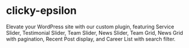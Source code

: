 # clicky-epsilon
Elevate your WordPress site with our custom plugin, featuring Service Slider, Testimonial Slider, Team Slider, News Slider, Team Grid, News Grid with pagination, Recent Post display, and Career List with search filter.
